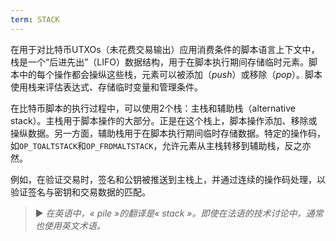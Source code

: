 ```yaml
---
term: STACK
---
```


在用于对比特币UTXOs（未花费交易输出）应用消费条件的脚本语言上下文中，栈是一个“后进先出”（LIFO）数据结构，用于在脚本执行期间存储临时元素。脚本中的每个操作都会操纵这些栈，元素可以被添加（*push*）或移除（*pop*）。脚本使用栈来评估表达式、存储临时变量和管理条件。

在比特币脚本的执行过程中，可以使用2个栈：主栈和辅助栈（alternative stack）。主栈用于脚本操作的大部分。正是在这个栈上，脚本操作添加、移除或操纵数据。另一方面，辅助栈用于在脚本执行期间临时存储数据。特定的操作码，如`OP_TOALTSTACK`和`OP_FROMALTSTACK`，允许元素从主栈转移到辅助栈，反之亦然。

例如，在验证交易时，签名和公钥被推送到主栈上，并通过连续的操作码处理，以验证签名与密钥和交易数据的匹配。

> ► *在英语中，« pile »的翻译是« stack »。即使在法语的技术讨论中，通常也使用英文术语。*